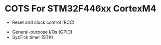 # COTS For STM32F446xx CortexM4
- Reset and clock control (RCC)
* General-purpose I/Os (GPIO)
* SysTick timer (STK)